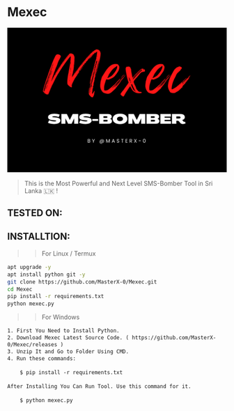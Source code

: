 # Mexec

<a href="https://github.com/MasterX-0/Mexec.git">
<img src="mexec.png">
</a>

> This is the Most Powerful and Next Level SMS-Bomber Tool in Sri Lanka 🇱🇰 !

## TESTED ON:

## INSTALLTION:

>> For Linux / Termux

```bash
apt upgrade -y
apt install python git -y
git clone https://github.com/MasterX-0/Mexec.git
cd Mexec
pip install -r requirements.txt
python mexec.py
```

>> For Windows

```console
1. First You Need to Install Python.
2. Download Mexec Latest Source Code. ( https://github.com/MasterX-0/Mexec/releases )
3. Unzip It and Go to Folder Using CMD.
4. Run these commands:

    $ pip install -r requirements.txt

After Installing You Can Run Tool. Use this command for it.

    $ python mexec.py
```

<!--
<a href="https://github.com/MasterX-0/Mexec.git">
<img src="https://telegra.ph/file/8dc9e9ea966664b902299.jpg">
</a>
-->
